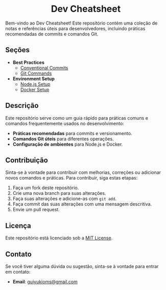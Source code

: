 <div align="center">
  <h1 id="dev-cheatsheet">
    <strong>Dev Cheatsheet</strong>
  </h1> 
</div>

Bem-vindo ao Dev Cheatsheet! Este repositório contém uma coleção de notas e referências úteis para desenvolvedores, incluindo práticas recomendadas de commits e comandos Git.

## Seções

- **Best Practices**
  - [Conventional Commits](best-practices/conventional-commits.md#conventional-commits)
  - [Git Commands](best-practices/git-commands.md#git-commands)
- **Environment Setup**
  - [Node.js Setup](environment-setup/nodejs-setup.md#nodejs-setup)
  - [Docker Setup](environment-setup/docker-setup.md#docker-setup)

## Descrição

Este repositório serve como um guia rápido para práticas comuns e comandos frequentemente usados no desenvolvimento:

- **Práticas recomendadas** para commits e versionamento.
- **Comandos Git úteis** para diferentes operações.
- **Configuração de ambientes** para Node.js e Docker.

## Contribuição

Sinta-se à vontade para contribuir com melhorias, correções ou adicionar novos comandos e práticas. Para contribuir, siga estas etapas:

1. Faça um fork deste repositório.
2. Crie uma nova branch para suas alterações.
3. Faça suas alterações e adicione-as com `git add`.
4. Faça commit das suas alterações com uma mensagem descritiva.
5. Envie um pull request.

## Licença

Este repositório está licenciado sob a [MIT License](LICENSE).

## Contato

Se você tiver alguma dúvida ou sugestão, sinta-se à vontade para entrar em contato:

- **Email**: guiyukioms@gmail.com